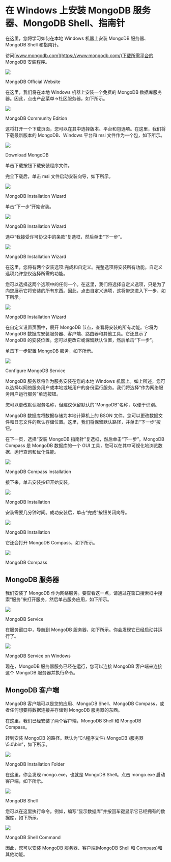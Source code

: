# 在 Windows 上安装 MongoDB 服务器、MongoDB Shell、指南针



在这里，您将学习如何在本地 Windows 机器上安装 MongoDB 服务器、MongoDB Shell 和指南针。

访问[www.mongodb.com](https://www.mongodb.com/)下载所需平台的 MongoDB 安装程序。

[![](img/f9b2812d508b8a04da85b7abc24fb3ae.png)](../../Content/images/mongodb/mongo-website.png)

MongoDB Official Website



在这里，我们将在本地 Windows 机器上安装一个免费的 MongoDB 数据库服务器。因此，点击产品菜单->社区服务器，如下所示。

[![](img/2aa3993e772db68005e6bfe16569815d.png)](../../Content/images/mongodb/downloadmongo.png)

MongoDB Community Edition



这将打开一个下载页面，您可以在其中选择版本、平台和包选项。在这里，我们将下载最新版本的 MongoDB、Windows 平台和 msi 文件作为一个包，如下所示。

[![](img/33352eb6fefc26552a24ae16d0ef9af1.png)](../../Content/images/mongodb/downloadmongomsi.png)

Download MongoDB



单击下载按钮下载安装程序文件。

完全下载后，单击 msi 文件启动安装向导，如下所示。

[![](img/cbd824306939bce14974e749c2b0e126.png)](../../Content/images/mongodb/mongodb-installation1.png)

MongoDB Installation Wizard



单击“下一步”开始安装。

[![](img/db5958385d0a7607e07adb8f1d8d4b4a.png)](../../Content/images/mongodb/mongodb-installation2.png)

MongoDB Installation Wizard



选中“我接受许可协议中的条款”复选框，然后单击“下一步”。

[![](img/1941630635e8ad4f260a5a2cb8b91f6f.png)](../../Content/images/mongodb/mongodb-installation3.png)

MongoDB Installation Wizard



在这里，您将有两个安装选项:完成和自定义。完整选项将安装所有功能。自定义选项允许您仅选择所需的功能。

您可以选择这两个选项中的任何一个。在这里，我们将选择自定义选项，只是为了向您展示它将安装的所有东西。因此，点击自定义选项，这将带您进入下一步，如下所示。

[![](img/9386d66353d15cf6520b3a642f80896a.png)](../../Content/images/mongodb/mongodb-installation4.png)

MongoDB Installation Wizard



在自定义设置页面中，展开 MongoDB 节点，查看将安装的所有功能。它将为 MongoDB 数据库安装服务器、客户端、路由器和其他工具。它还显示了 MongoDB 的安装位置。您可以更改它或保留默认位置，然后单击“下一步”。

单击下一步配置 MongoDB 服务，如下所示。

[![](img/f6360823b12bc152cd2685a17d209418.png)](../../Content/images/mongodb/mongodb-installation5.png)

Configure MongoDB Service



MongoDB 服务器将作为服务安装在您的本地 Windows 机器上。如上所述，您可以选择以网络服务用户或本地或域用户的身份运行服务。我们将选择“作为网络服务用户运行服务”单选按钮。

您可以更改默认服务名称，但建议保留默认的“MongoDB”名称，以便于识别。

MongoDB 数据库将数据存储为本地计算机上的 BSON 文件。您可以更改数据文件和日志文件的默认存储位置。这里，我们将保留默认路径，并单击“下一步”按钮。

在下一页，选择“安装 MongoDB 指南针”复选框，然后单击“下一步”。MongoDB Compass 是 MongoDB 数据库的一个 GUI 工具，您可以在其中可视化地浏览数据、运行查询和优化性能。

[![](img/756e8ee3b210aaa3f1aede27a4441d91.png)](../../Content/images/mongodb/mongodb-installation6.png)

MongoDB Compass Installation



接下来，单击安装按钮开始安装。

[![](img/1d43d4a8d74020148c2041d663f6d1fa.png)](../../Content/images/mongodb/mongodb-installation7.png)

MongoDB Installation



安装需要几分钟时间。成功安装后，单击“完成”按钮关闭向导。

[![](img/6527c7058f9e6ef06f20dffb42778057.png)](../../Content/images/mongodb/mongodb-installation9.png)

MongoDB Installation



它还会打开 MongoDB Compass，如下所示。

[![](img/e6e242be960bf89901cb7bbec98fd6c7.png)](../../Content/images/mongodb/mongodb-compass.png)

MongoDB Compass



## MongoDB 服务器

我们安装了 MongoDB 作为网络服务。要查看这一点，请通过在窗口搜索框中搜索“服务”来打开服务，然后单击服务应用，如下所示。

[![](img/11f23d950ed7a4240b7f79424efe0982.png)](../../Content/images/mongodb/services.png)

MongoDB Service



在服务窗口中，导航到 MongoDB 服务器，如下所示。你会发现它已经启动并运行了。

[![](img/63b31cef29d00aae45897452e7362445.png)](../../Content/images/mongodb/mongo-service.png)

MongoDB Service on Windows



现在，MongoDB 服务器服务已经在运行，您可以连接 MongoDB 客户端来连接这个 MongoDB 服务器并执行命令。

## MongoDB 客户端

MongoDB 客户端可以是您的应用、MongoDB Shell、MongoDB Compass，或者任何想要将数据连接并存储到 MongoDB 服务器的东西。

在这里，我们已经安装了两个客户端，MongoDB Shell 和 MongoDB Compass。

转到安装 MongoDB 的路径。默认为“C:\程序文件\ MongoDB \服务器\5.0\bin”，如下所示。

[![](img/52b2d7538f8f663c3c5ea1914402ed7f.png)](../../Content/images/mongodb/mongodb-folder.png)

MongoDB Installation Folder



在这里，你会发现 mongo.exe，也就是 MongoDB Shell。点击 mongo.exe 启动客户端，如下所示。

[![](img/75181d591231dd4d90813b033c7aa7b4.png)](../../Content/images/mongodb/mongo-shell.png)

MongoDB Shell



您可以在这里执行命令。例如，编写“显示数据库”并按回车键显示它已经拥有的数据库，如下所示。

[![](img/1a2771a9246f492ad18ec75c2bb2113d.png)](../../Content/images/mongodb/mongo-shell-2.png)

MongoDB Shell Command



因此，您可以安装 MongoDB 服务器、客户端(MongoDB Shell 和 Compass)和其他功能。